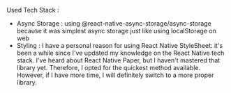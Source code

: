 Used Tech Stack :
- Async Storage : using @react-native-async-storage/async-storage because it was simplest async storage just like using localStorage on web
- Styling : I have a personal reason for using React Native StyleSheet: it's been a while since I've updated my knowledge on the React Native tech stack. I've heard about React Native Paper, but I haven't mastered that library yet. Therefore, I opted for the quickest method available. However, if I have more time, I will definitely switch to a more proper library.
